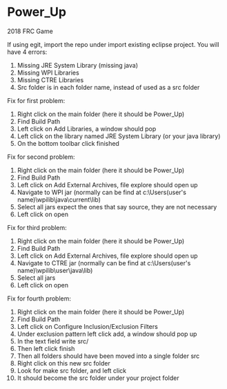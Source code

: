 # Power_Up
2018 FRC Game

If using egit, import the repo under import existing eclipse project.
You will have 4 errors:
1) Missing JRE System Library (missing java)
2) Missing WPI Libraries
3) Missing CTRE Libraries
4) Src folder is in each folder name, instead of used as a src folder

Fix for first problem:
1) Right click on the main folder (here it should be Power_Up)
2) Find Build Path
3) Left click on Add Libraries, a window should pop
4) Left click on the library named JRE System Library (or your java library)
5) On the bottom toolbar click finished

Fix for second problem:
1) Right click on the main folder (here it should be Power_Up)
2) Find Build Path
3) Left click on Add External Archives, file explore should open up
4) Navigate to WPI jar 
(normally can be find at c:\Users\(user's name)\wpilib\java\current\lib)
5) Select all jars expect the ones that say source, they are not necessary
6) Left click on open

Fix for third problem:
1) Right click on the main folder (here it should be Power_Up)
2) Find Build Path
3) Left click on Add External Archives, file explore should open up
4) Navigate to CTRE jar 
(normally can be find at c:\Users\(user's name)\wpilib\user\java\lib)
5) Select all jars
6) Left click on open

Fix for fourth problem:
1) Right click on the main folder (here it should be Power_Up)
2) Find Build Path
3) Left click on Configure Inclusion/Exclusion Filters
4) Under exclusion pattern left click add, a window should pop up
5) In the text field write src/
6) Then left click finish
7) Then all folders should have been moved into a single folder src
8) Right click on this new src folder
9) Look for make src folder, and left click
10) It should become the src folder under your project folder